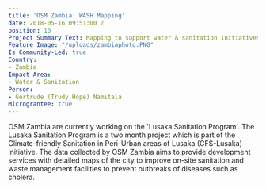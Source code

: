 ```yaml
---
title: 'OSM Zambia: WASH Mapping'
date: 2018-05-16 09:51:00 Z
position: 10
Project Summary Text: Mapping to support water & sanitation initiatives in Zambia
Feature Image: "/uploads/zambiaphoto.PNG"
Is Community-Led: true
Country:
- Zambia
Impact Area:
- Water & Sanitation
Person:
- Gertrude (Trudy Hope) Namitala
Micrograntee: true
---
```


OSM Zambia are currently working on the 'Lusaka Sanitation Program'. The Lusaka Sanitation Program is a two month project which is part of the Climate-friendly Sanitation in Peri-Urban areas of Lusaka (CFS-Lusaka) initiative. The data collected by OSM Zambia aims to provide development services with detailed maps of the city to improve on-site sanitation and waste management facilities to prevent outbreaks of diseases such as cholera. 